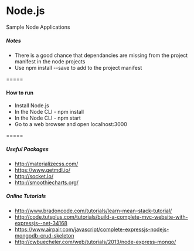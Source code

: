 # Node.js
Sample Node Applications

##### Notes
* There is a good chance that dependancies are missing from the project manifest in the node projects
* Use npm install <Name> --save to add to the project manifest

=====

#### How to run
* Install Node.js
* In the Node CLI - npm install
* In the Node CLI - npm start
* Go to a web browser and open localhost:3000

=====

##### Useful Packages
* http://materializecss.com/
* https://www.getmdl.io/
* http://socket.io/
* http://smoothiecharts.org/

##### Online Tutorials 
* http://www.bradoncode.com/tutorials/learn-mean-stack-tutorial/
* http://code.tutsplus.com/tutorials/build-a-complete-mvc-website-with-expressjs--net-34168
* https://www.airpair.com/javascript/complete-expressjs-nodejs-mongodb-crud-skeleton
* http://cwbuecheler.com/web/tutorials/2013/node-express-mongo/
